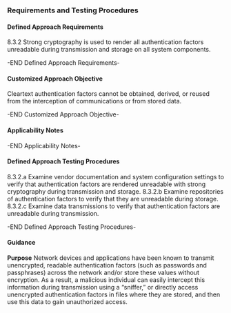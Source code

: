### Requirements and Testing Procedures

#### Defined Approach Requirements
8.3.2 Strong cryptography is used to render all authentication factors unreadable during transmission and storage on all system components.

-END Defined Approach Requirements- 
#### Customized Approach Objective
Cleartext authentication factors cannot be obtained, derived, or reused from the interception of communications or from stored data.

-END Customized Approach Objective- 
#### Applicability Notes



-END Applicability Notes- 
#### Defined Approach Testing Procedures
8.3.2.a Examine vendor documentation and system configuration settings to verify that authentication factors are rendered unreadable with strong cryptography during transmission and storage.
8.3.2.b Examine repositories of authentication factors to verify that they are unreadable during storage.
8.3.2.c Examine data transmissions to verify that authentication factors are unreadable during transmission.

-END Defined Approach Testing Procedures- 
#### Guidance
**Purpose**
Network devices and applications have been known to transmit unencrypted, readable authentication factors (such as passwords and passphrases) across the network and/or store these values without encryption. As a result, a malicious individual can easily intercept this information during transmission using a “sniffer,” or directly access unencrypted authentication factors in files where they are stored, and then use this data to gain unauthorized access.